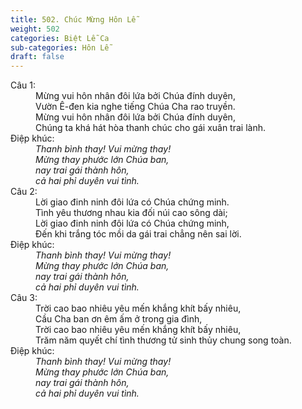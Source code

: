 ```yaml
---
title: 502. Chúc Mừng Hôn Lễ
weight: 502
categories: Biệt Lễ Ca
sub-categories: Hôn Lễ
draft: false
---
```

<dl><dt>Câu 1:</dt><dd data-verse="1">Mừng vui hôn nhân đôi lứa bởi Chúa đính duyên, <br/>Vườn Ê-đen kia nghe tiếng Chúa Cha rao truyền. <br/>Mừng vui hôn nhân đôi lứa bởi Chúa đính duyên, <br/>Chúng ta khá hát hòa thanh chúc cho gái xuân trai lành. </dd><dt>Điệp khúc:</dt><dd data-chorus="1"><em> Thanh bình thay! Vui mừng thay! <br/>Mừng thay phước lớn Chúa ban, <br/>nay trai gái thành hôn, <br/>cả hai phỉ duyên vui tình. </em></dd><dt>Câu 2:</dt><dd data-verse="2">Lời giao đinh ninh đôi lứa có Chúa chứng minh. <br/>Tình yêu thương nhau kia đối núi cao sông dài; <br/>Lời giao đinh ninh đôi lứa có Chúa chứng minh, <br/>Đến khi trắng tóc mồi da gái trai chẳng nên sai lời. </dd><dt>Điệp khúc:</dt><dd data-chorus="1"><em> Thanh bình thay! Vui mừng thay! <br/>Mừng thay phước lớn Chúa ban, <br/>nay trai gái thành hôn, <br/>cả hai phỉ duyên vui tình. </em></dd><dt>Câu 3:</dt><dd data-verse="3">Trời cao bao nhiêu yêu mến khắng khít bấy nhiêu, <br/>Cầu Cha ban ơn êm ấm ở trong gia đình, <br/>Trời cao bao nhiêu yêu mến khắng khít bấy nhiêu, <br/>Trăm năm quyết chí tình thương tử sinh thủy chung song toàn. </dd><dt>Điệp khúc:</dt><dd data-chorus="1"><em> Thanh bình thay! Vui mừng thay! <br/>Mừng thay phước lớn Chúa ban, <br/>nay trai gái thành hôn, <br/>cả hai phỉ duyên vui tình. </em></dd></dl>